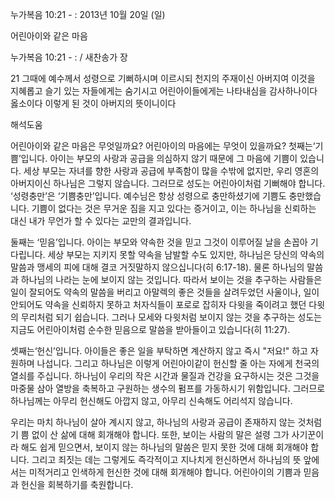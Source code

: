 누가복음 10:21 - : 
2013년 10월 20일 (일)

어린아이와 같은 마음



누가복음 10:21 - : / 새찬송가  장

21 그때에 예수께서 성령으로 기뻐하시며 이르시되 천지의 주재이신 아버지여 이것을 지혜롭고 슬기 있는 자들에게는 숨기시고 어린아이들에게는 나타내심을 감사하나이다 옳소이다 이렇게 된 것이 아버지의 뜻이니이다

해석도움





어린아이와 같은 마음은 무엇일까요? 어린아이의 마음에는 무엇이 있을까요?
첫째는‘기쁨’입니다. 아이는 부모의 사랑과 공급을 의심하지 않기 때문에 그 마음에 기쁨이
있습니다. 세상 부모는 자녀를 향한 사랑과 공급에 부족함이 많을 수밖에 없지만, 우리 영혼의 아버지이신 하나님은 그렇지 않습니다. 그러므로 성도는 어린아이처럼 기뻐해야 합니다. ‘성령충만’은 ‘기쁨충만’입니다. 예수님은 항상 성령으로 충만하셨기에 기쁨도 충만했습니다. 기쁨이 없다는 것은 무거운 짐을 지고 있다는 증거이고, 이는 하나님을 신뢰하는 대신 내가 무언가 할 수 있다는 교만의 결과입니다.

둘째는 ‘믿음’입니다. 아이는 부모와 약속한 것을 믿고 그것이 이루어질 날을 손꼽아 기다립니다. 세상 부모는 지키지 못할 약속을 남발할 수도 있지만, 하나님은 당신의 약속의 말씀과 맹세의 피에 대해 결코 거짓말하지 않으십니다(히 6:17-18). 물론 하나님의 말씀과 하나님의 나라는 눈에 보이지 않는 것입니다. 따라서 보이는 것을 추구하는 사람들은 일이 잘되어도 약속의 말씀을 버리고 아말렉의 좋은 것들을 살려두었던 사울이나, 일이 안되어도 약속을 신뢰하지 못하고 처자식들이 포로로 잡히자 다윗을 죽이려고 했던 다윗의 무리처럼 되기 쉽습니다. 그러나 모세와 다윗처럼 보이지 않는 것을 추구하는 성도는 지금도 어린아이처럼 순수한 믿음으로 말씀을 받아들이고 있습니다(히 11:27).

셋째는‘헌신’입니다. 아이들은 좋은 일을 부탁하면 계산하지 않고 즉시 "저요!" 하고 자원하며 나섭니다. 그리고 하나님은 이렇게 어린아이같이 헌신할 줄 아는 자에게 천국의 열쇠를 주십니다. 하나님이 우리의 작은 시간과 물질과 건강을 요구하시는 것은 그것을 마중물 삼아 열방을 축복하고 구원하는 생수의 펌프를 가동하시기 위함입니다. 그러므로 하나님께는 아무리 헌신해도 아깝지 않고, 아무리 신속해도 어리석지 않습니다.

우리는 마치 하나님이 살아 계시지 않고, 하나님의 사랑과 공급이 존재하지 않는 것처럼 기
쁨 없이 산 삶에 대해 회개해야 합니다. 또한, 보이는 사람의 말은 설령 그가 사기꾼이라 해도 쉽게 믿으면서, 보이지 않는 하나님의 말씀은 믿지 못한 것에 대해 회개해야 합니다. 그리고 죄짓는 데는 그렇게도 즉각적이고 지나치게 헌신하면서 하나님의 뜻 앞에서는 미적거리고 인색하게 헌신한 것에 대해 회개해야 합니다. 어린아이의 기쁨과 믿음과 헌신을 회복하기를 축원합니다.
